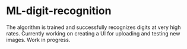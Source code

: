# ML-digit-recognition

The algorithm is trained and successfully recognizes digits at very high rates. Currently working on creating a UI for uploading and testing new images. Work in progress.
